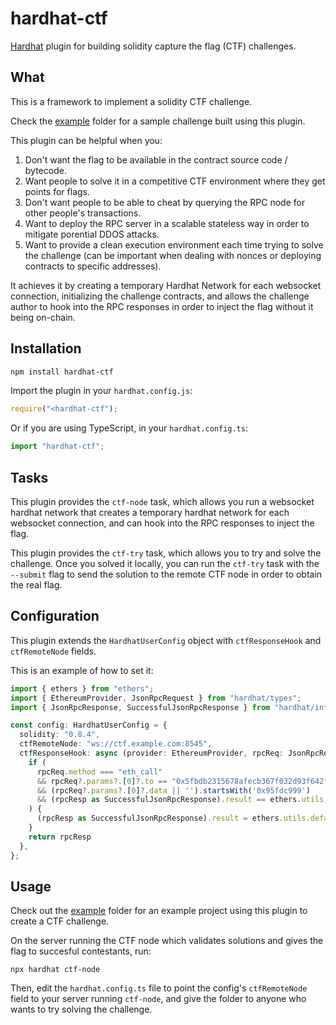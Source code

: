 # hardhat-ctf

[Hardhat](https://hardhat.org) plugin for building solidity capture the flag (CTF) challenges.

## What

This is a framework to implement a solidity CTF challenge.

Check the [example](/example) folder for a sample challenge built using this plugin.

This plugin can be helpful when you:
1. Don't want the flag to be available in the contract source code / bytecode.
2. Want people to solve it in a competitive CTF environment where they get points for flags.
3. Don't want people to be able to cheat by querying the RPC node for other people's transactions.
4. Want to deploy the RPC server in a scalable stateless way in order to mitigate porential DDOS attacks.
5. Want to provide a clean execution environment each time trying to solve the challenge (can be important when dealing with nonces or deploying contracts to specific addresses).

It achieves it by creating a temporary Hardhat Network for each websocket connection, initializing the challenge contracts, and allows the challenge author to hook into the RPC responses in order to inject the flag without it being on-chain.

## Installation


```bash
npm install hardhat-ctf
```

Import the plugin in your `hardhat.config.js`:

```js
require("<hardhat-ctf");
```

Or if you are using TypeScript, in your `hardhat.config.ts`:

```ts
import "hardhat-ctf";
```

## Tasks

This plugin provides the `ctf-node` task, which allows you run a websocket hardhat network that creates a temporary hardhat network for each websocket connection, and can hook into the RPC responses to inject the flag.

This plugin provides the `ctf-try` task, which allows you to try and solve the challenge.
Once you solved it locally, you can run the `ctf-try` task with the `--submit` flag to send the solution to the remote CTF node in order to obtain the real flag.

## Configuration

This plugin extends the `HardhatUserConfig` object with
`ctfResponseHook` and `ctfRemoteNode` fields.

This is an example of how to set it:

```ts
import { ethers } from "ethers";
import { EthereumProvider, JsonRpcRequest } from "hardhat/types";
import { JsonRpcResponse, SuccessfulJsonRpcResponse } from "hardhat/internal/util/jsonrpc";

const config: HardhatUserConfig = {
  solidity: "0.8.4",
  ctfRemoteNode: "ws://ctf.example.com:8545",
  ctfResponseHook: async (provider: EthereumProvider, rpcReq: JsonRpcRequest, rpcResp: JsonRpcResponse) => {
    if (
      rpcReq.method === "eth_call"
      && rpcReq?.params?.[0]?.to == "0x5fbdb2315678afecb367f032d93f642f64180aa3"
      && (rpcReq?.params?.[0]?.data || '').startsWith('0x95fdc999')
      && (rpcResp as SuccessfulJsonRpcResponse).result == ethers.utils.defaultAbiCoder.encode(["string"], ["CTF{mock_flag}"])
    ) {
      (rpcResp as SuccessfulJsonRpcResponse).result = ethers.utils.defaultAbiCoder.encode(["string"], [process.env.CTF_FLAG ?? "Use the CTF_FLAG environment variable when running 'npx hardhat ctf-node'"]);
    }
    return rpcResp
  },
};
```

## Usage

Check out the [example](/example) folder for an example project using this plugin to create a CTF challenge.

On the server running the CTF node which validates solutions and gives the flag to succesful contestants, run:
```
npx hardhat ctf-node
```

Then, edit the `hardhat.config.ts` file to point the config's `ctfRemoteNode` field to your server running `ctf-node`, and give the folder to anyone who wants to try solving the challenge.